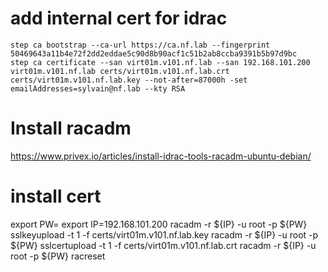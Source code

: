 # add internal cert for idrac
```
step ca bootstrap --ca-url https://ca.nf.lab --fingerprint 50469643a11b4e72f2dd2eddae5c90d8b90acf1c51b2ab8ccba9391b5b97d9bc
step ca certificate --san virt01m.v101.nf.lab --san 192.168.101.200 virt01m.v101.nf.lab certs/virt01m.v101.nf.lab.crt certs/virt01m.v101.nf.lab.key --not-after=87000h -set emailAddresses=sylvain@nf.lab --kty RSA
```

# Install racadm
https://www.privex.io/articles/install-idrac-tools-racadm-ubuntu-debian/


# install cert
export PW=
export IP=192.168.101.200
racadm -r ${IP} -u root -p ${PW} sslkeyupload -t 1 -f certs/virt01m.v101.nf.lab.key
racadm -r ${IP} -u root -p ${PW} sslcertupload -t 1 -f certs/virt01m.v101.nf.lab.crt
racadm -r ${IP} -u root -p ${PW} racreset 
```